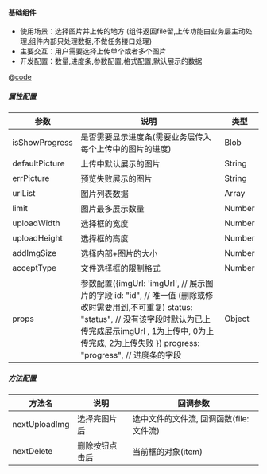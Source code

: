 #### 基础组件

- 使用场景：选择图片并上传的地方 (组件返回file留,上传功能由业务层主动处理,组件内部只处理数据,不做任务接口处理)
- 主要交互：用户需要选择上传单个或者多个图片
- 开发配置：数量,进度条,参数配置,格式配置,默认展示的数据


<common-code-format>
  <template #source>
    <PC-ndUploadImg-ndUploadImg> </PC-ndUploadImg-ndUploadImg>
  </template>

  @[code](../.vuepress/components/PC/ndUploadImg/ndUploadImg.vue)

</common-code-format>

##### 属性配置
| 参数                      | 说明          |    类型    |
| --------------------------- | ------------- | ------------ |
| isShowProgress     |  是否需要显示进度条(需要业务层传入每个上传中的图片的进度)  |   Blob   |
| defaultPicture    |  上传中默认展示的图片  |   String   |
| errPicture    |  预览失败展示的图片  |   String   |
| urlList    |  图片列表数据  |   Array   |
| limit    |  图片最多展示数量  |   Number   |
| uploadWidth    |  选择框的宽度  |   Number   |
| uploadHeight    |  选择框的高度  |   Number   |
| addImgSize    |  选择内部+图片的大小  |   Number   |
| acceptType    |  文件选择框的限制格式  |   Number   |
| props    |  参数配置({imgUrl: 'imgUrl',   // 展示图片的字段   id: "id",  // 唯一值 (删除或修改时需要用到,不可重复)   status: "status",  // 没有该字段时默认为已上传完成展示imgUrl , 1为上传中, 0为上传完成, 2为上传失败  })    progress: "progress", // 进度条的字段|   Object   |

##### 方法配置

| 方法名                      | 说明          |   回调参数     |
| --------------------------- | ------------- | ------------ |
| nextUploadImg     |  选择完图片后  |   选中文件的文件流, 回调函数(file:文件流) |
| nextDelete    |  删除按钮点击后  |   当前框的对象(item)   |

